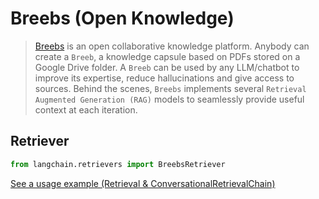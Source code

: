 # Breebs (Open Knowledge)

>[Breebs](https://www.breebs.com/) is an open collaborative knowledge platform. 
>Anybody can create a `Breeb`, a knowledge capsule based on PDFs stored on a Google Drive folder.
>A `Breeb` can be used by any LLM/chatbot to improve its expertise, reduce hallucinations and give access to sources.
>Behind the scenes, `Breebs` implements several `Retrieval Augmented Generation (RAG)` models 
> to seamlessly provide useful context at each iteration.  


## Retriever

```python
from langchain.retrievers import BreebsRetriever
```

[See a usage example (Retrieval & ConversationalRetrievalChain)](/LangChain/langchain_docs/integrations/retrievers/breebs)